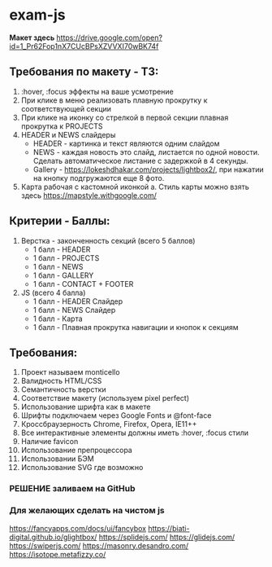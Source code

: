 # exam-js

**Макет здесь** 
<https://drive.google.com/open?id=1_Pr62Fop1nX7CUcBPsXZVVXI70wBK74f>

## Требования по макету - ТЗ:
1. :hover, :focus  эффекты на ваше усмотрение
2. При клике в меню реализовать плавную прокрутку к соответствующей секции
3. При клике на иконку со стрелкой в первой секции плавная прокрутка к PROJECTS
4. HEADER и NEWS слайдеры
    - HEADER - картинка и текст являются одним слайдом
    - NEWS - каждая новость это слайд, листается по одной новости. Сделать автоматическое листание с задержкой в 4 секунды.
    - Gallery - <https://lokeshdhakar.com/projects/lightbox2/>, при нажатии на кнопку подгружаются еще 8 фото.
5. Карта рабочая с кастомной иконкой
    a. Стиль карты можно взять здесь <https://mapstyle.withgoogle.com/>

## Критерии - Баллы:
1. Верстка - законченность секций (всего 5 баллов)
    - 1 балл - HEADER
    - 1 балл - PROJECTS
    - 1 балл - NEWS
    - 1 балл - GALLERY
    - 1 балл - CONTACT + FOOTER
2. JS (всего 4 балла)
    - 1 балл - HEADER Cлайдер
    - 1 балл - NEWS Слайдер
    - 1 балл - Карта
    - 1 балл - Плавная прокрутка навигации и кнопок к секциям 

## Требования:
1. Проект называем monticello
2. Валидность HTML/CSS
3. Семантичность верстки
4. Соответствие макету (используем pixel perfect) 
1. Использование шрифта как в макете
2. Шрифты подключаем через Google Fonts и @font-face
5. Кроссбраузерность Chrome, Firefox, Opera, IE11++
6. Все интерактивные элементы должны иметь :hover, :focus стили
7. Наличие favicon
8. Использование препроцессора
9. Использовании БЭМ
10. Использование SVG где возможно

### РЕШЕНИЕ заливаем на GitHub


### Для желающих сделать на чистом js
<https://fancyapps.com/docs/ui/fancybox> 
<https://biati-digital.github.io/glightbox/> 
<https://splidejs.com/> 
<https://glidejs.com/> 
<https://swiperjs.com/> 
<https://masonry.desandro.com/> 
<https://isotope.metafizzy.co/> 
